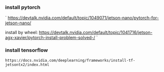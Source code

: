 ### install pytorch  
`
https://devtalk.nvidia.com/default/topic/1049071/jetson-nano/pytorch-for-jetson-nano/

install by wheel:
https://devtalk.nvidia.com/default/topic/1041716/jetson-agx-xavier/pytorch-install-problem-solved-/
`  

### install tensorflow
`
https://docs.nvidia.com/deeplearning/frameworks/install-tf-jetsontx2/index.html
`

